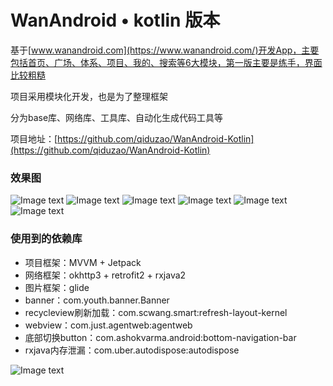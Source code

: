 # WanAndroid • kotlin 版本
基于[www.wanandroid.com](https://www.wanandroid.com/)开发App，主要包括首页、广场、体系、项目、我的、搜索等6大模块，第一版主要是练手，界面比较粗糙

项目采用模块化开发，也是为了整理框架

分为base库、网络库、工具库、自动化生成代码工具等

项目地址：[https://github.com/qiduzao/WanAndroid-Kotlin](https://github.com/qiduzao/WanAndroid-Kotlin)

### 效果图
![Image text](./image/home.jpg) ![Image text](./image/share.jpg) ![Image text](./image/system.jpg)
![Image text](./image/project.jpg) ![Image text](./image/me.jpg) ![Image text](./image/search.jpg)

### 使用到的依赖库

* 项目框架：MVVM + Jetpack
* 网络框架：okhttp3 + retrofit2 + rxjava2
* 图片框架：glide
* banner：com.youth.banner.Banner
* recycleview刷新加载：com.scwang.smart:refresh-layout-kernel
* webview：com.just.agentweb:agentweb
* 底部切换button：com.ashokvarma.android:bottom-navigation-bar
* rxjava内存泄漏：com.uber.autodispose:autodispose



![Image text](./image/no_bug.jpg)
